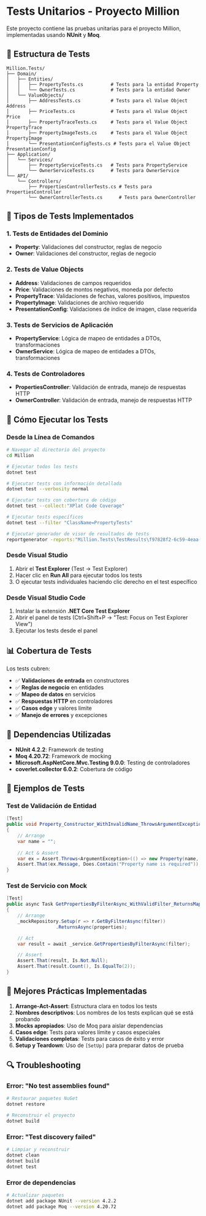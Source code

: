 # Tests Unitarios - Proyecto Million

Este proyecto contiene las pruebas unitarias para el proyecto Million, implementadas usando **NUnit** y **Moq**.

## 📁 Estructura de Tests

```
Million.Tests/
├── Domain/
│   ├── Entities/
│   │   ├── PropertyTests.cs          # Tests para la entidad Property
│   │   └── OwnerTests.cs             # Tests para la entidad Owner
│   └── ValueObjects/
│       ├── AddressTests.cs           # Tests para el Value Object Address
│       ├── PriceTests.cs             # Tests para el Value Object Price
│       ├── PropertyTraceTests.cs     # Tests para el Value Object PropertyTrace
│       ├── PropertyImageTests.cs     # Tests para el Value Object PropertyImage
│       └── PresentationConfigTests.cs # Tests para el Value Object PresentationConfig
├── Application/
│   └── Services/
│       ├── PropertyServiceTests.cs   # Tests para PropertyService
│       └── OwnerServiceTests.cs      # Tests para OwnerService
└── API/
    └── Controllers/
        ├── PropertiesControllerTests.cs # Tests para PropertiesController
        └── OwnerControllerTests.cs      # Tests para OwnerController
```

## 🧪 Tipos de Tests Implementados

### **1. Tests de Entidades del Dominio**
- **Property**: Validaciones del constructor, reglas de negocio
- **Owner**: Validaciones del constructor, reglas de negocio

### **2. Tests de Value Objects**
- **Address**: Validaciones de campos requeridos
- **Price**: Validaciones de montos negativos, moneda por defecto
- **PropertyTrace**: Validaciones de fechas, valores positivos, impuestos
- **PropertyImage**: Validaciones de archivo requerido
- **PresentationConfig**: Validaciones de índice de imagen, clase requerida

### **3. Tests de Servicios de Aplicación**
- **PropertyService**: Lógica de mapeo de entidades a DTOs, transformaciones
- **OwnerService**: Lógica de mapeo de entidades a DTOs, transformaciones

### **4. Tests de Controladores**
- **PropertiesController**: Validación de entrada, manejo de respuestas HTTP
- **OwnerController**: Validación de entrada, manejo de respuestas HTTP

## 🚀 Cómo Ejecutar los Tests

### **Desde la Línea de Comandos**

```bash
# Navegar al directorio del proyecto
cd Million

# Ejecutar todos los tests
dotnet test

# Ejecutar tests con información detallada
dotnet test --verbosity normal

# Ejecutar tests con cobertura de código
dotnet test --collect:"XPlat Code Coverage"

# Ejecutar tests específicos
dotnet test --filter "ClassName=PropertyTests"

# Ejecutar generador de visor de resultados de tests
reportgenerator -reports:"Million.Tests\TestResults\f97828f2-6c59-4eaa-bfd9-32aa857dab15\coverage.cobertura.xml" -targetdir:"reporte-html" -reporttypes:Html
```

### **Desde Visual Studio**
1. Abrir el **Test Explorer** (Test → Test Explorer)
2. Hacer clic en **Run All** para ejecutar todos los tests
3. O ejecutar tests individuales haciendo clic derecho en el test específico

### **Desde Visual Studio Code**
1. Instalar la extensión **.NET Core Test Explorer**
2. Abrir el panel de tests (Ctrl+Shift+P → "Test: Focus on Test Explorer View")
3. Ejecutar los tests desde el panel

## 📊 Cobertura de Tests

Los tests cubren:

- ✅ **Validaciones de entrada** en constructores
- ✅ **Reglas de negocio** en entidades
- ✅ **Mapeo de datos** en servicios
- ✅ **Respuestas HTTP** en controladores
- ✅ **Casos edge** y valores límite
- ✅ **Manejo de errores** y excepciones

## 🔧 Dependencias Utilizadas

- **NUnit 4.2.2**: Framework de testing
- **Moq 4.20.72**: Framework de mocking
- **Microsoft.AspNetCore.Mvc.Testing 9.0.0**: Testing de controladores
- **coverlet.collector 6.0.2**: Cobertura de código

## 📝 Ejemplos de Tests

### **Test de Validación de Entidad**
```csharp
[Test]
public void Property_Constructor_WithInvalidName_ThrowsArgumentException()
{
    // Arrange
    var name = "";
    
    // Act & Assert
    var ex = Assert.Throws<ArgumentException>(() => new Property(name, ...));
    Assert.That(ex.Message, Does.Contain("Property name is required"));
}
```

### **Test de Servicio con Mock**
```csharp
[Test]
public async Task GetPropertiesByFilterAsync_WithValidFilter_ReturnsMappedPropertyDtos()
{
    // Arrange
    _mockRepository.Setup(r => r.GetByFilterAsync(filter))
                  .ReturnsAsync(properties);

    // Act
    var result = await _service.GetPropertiesByFilterAsync(filter);

    // Assert
    Assert.That(result, Is.Not.Null);
    Assert.That(result.Count(), Is.EqualTo(2));
}
```

## 🎯 Mejores Prácticas Implementadas

1. **Arrange-Act-Assert**: Estructura clara en todos los tests
2. **Nombres descriptivos**: Los nombres de los tests explican qué se está probando
3. **Mocks apropiados**: Uso de Moq para aislar dependencias
4. **Casos edge**: Tests para valores límite y casos especiales
5. **Validaciones completas**: Tests para casos de éxito y error
6. **Setup y Teardown**: Uso de `[SetUp]` para preparar datos de prueba

## 🔍 Troubleshooting

### **Error: "No test assemblies found"**
```bash
# Restaurar paquetes NuGet
dotnet restore

# Reconstruir el proyecto
dotnet build
```

### **Error: "Test discovery failed"**
```bash
# Limpiar y reconstruir
dotnet clean
dotnet build
dotnet test
```

### **Error de dependencias**
```bash
# Actualizar paquetes
dotnet add package NUnit --version 4.2.2
dotnet add package Moq --version 4.20.72
```

